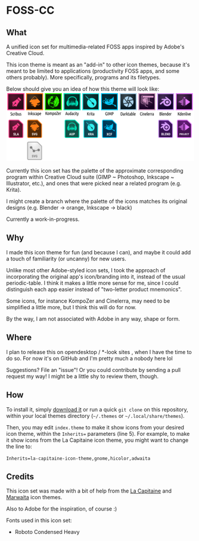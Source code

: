 # FOSS-CC
## What
A unified icon set for multimedia-related FOSS apps inspired by Adobe's Creative Cloud.

This icon theme is meant as an "add-in" to other icon themes, because it's meant to be limited to applications (productivity FOSS apps, and some others probably). More specifically, programs and its filetypes.

Below should give you an idea of how this theme will look like:
![The icon previews](https://github.com/zoomten/foss-cc-icons/raw/master/demo.png "preview image")

Currently this icon set has the palette of the approximate corresponding program within Creative Cloud suite (GIMP ~ Photoshop, Inkscape ~ Illustrator, etc.), and ones that were picked near a related program (e.g. Krita).

I might create a branch where the palette of the icons matches its original designs (e.g. Blender -> orange, Inkscape -> black)

Currently a work-in-progress.
## Why
I made this icon theme for fun (and because I can), and maybe it could add a touch of familiarity (or uncanny) for new users.

Unlike most other Adobe-styled icon sets, I took the approach of incorporating the original app's icon/branding into it, instead of the usual periodic-table. I think it makes a little more sense for me, since I could distinguish each app easier instead of "two-letter product mnemonics".

Some icons, for instance KompoZer and Cinelerra, may need to be simplified a little more, but I think this will do for now.

By the way, I am not associated with Adobe in any way, shape or form.

## Where
I plan to release this on opendesktop / *-look sites , when I have the time to do so. For now it's on GitHub and I'm pretty much a nobody here lol

Suggestions? File an "issue"! Or you could contribute by sending a pull request my way! I might be a little shy to review them, though.

## How
To install it, simply [download it](https://github.com/ZoomTen/foss-cc-icons/archive/master.zip) or run a quick `git clone` on this repository, within your local themes directory (`~/.themes` or `~/.local/share/themes`).

Then, you may edit `index.theme` to make it show icons from your desired icon theme, within the `Inherits=` parameters (line 5). For example, to make it show icons from the La Capitaine icon theme, you might want to change the line to:

``Inherits=la-capitaine-icon-theme,gnome,hicolor,adwaita``

## Credits
This icon set was made with a bit of help from the [La Capitaine](https://github.com/keeferrourke/la-capitaine-icon-theme) and [Marwaita](https://github.com/kstenerud/marwaita) icon themes.

Also to Adobe for the inspiration, of course :)

Fonts used in this icon set:
 * Roboto Condensed Heavy
